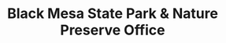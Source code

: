 ---
title: "Black Mesa State Park & Nature Preserve Office"
url: /kenton/black-mesa-state-park-and-nature-preserve-office/
shop: gift
---